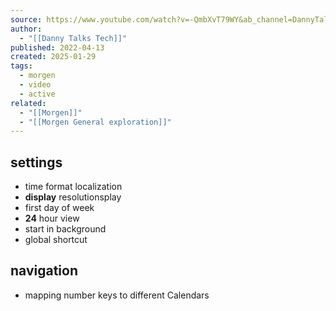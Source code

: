 ```yaml
---
source: https://www.youtube.com/watch?v=-QmbXvT79WY&ab_channel=DannyTalksTech
author:
  - "[[Danny Talks Tech]]"
published: 2022-04-13
created: 2025-01-29
tags:
  - morgen
  - video
  - active
related:
  - "[[Morgen]]"
  - "[[Morgen General exploration]]"
---
```

## settings
- time format localization
- **display** resolutionsplay
- first day of week
- **24** hour view
- start in background
- global shortcut
## navigation
- mapping number keys to different Calendars